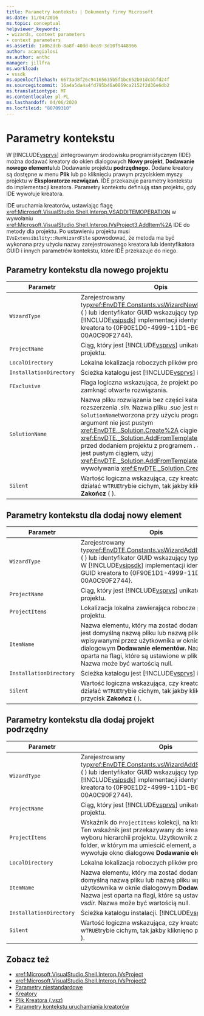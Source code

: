 ```yaml
---
title: Parametry kontekstu | Dokumenty firmy Microsoft
ms.date: 11/04/2016
ms.topic: conceptual
helpviewer_keywords:
- wizards, context parameters
- context parameters
ms.assetid: 1a062dcb-8a8f-40dd-bea9-3d10f9448966
author: acangialosi
ms.author: anthc
manager: jillfra
ms.workload:
- vssdk
ms.openlocfilehash: 6673ad8f26c94165635b5f1bc652b91dcbbfd24f
ms.sourcegitcommit: 16a4a5da4a4fd795b46a0869ca2152f2d36e6db2
ms.translationtype: MT
ms.contentlocale: pl-PL
ms.lasthandoff: 04/06/2020
ms.locfileid: "80709310"
---
```

# <a name="context-parameters"></a>Parametry kontekstu
W [!INCLUDE[vsprvs](../../code-quality/includes/vsprvs_md.md)] zintegrowanym środowisku programistycznym (IDE) można dodawać kreatory do okien dialogowych **Nowy projekt**, **Dodawanie nowego elementu**lub Dodawanie projektu **podrzędnego.** Dodane kreatory są dostępne w menu **Plik** lub po kliknięciu prawym przyciskiem myszy projektu w **Eksploratorze rozwiązań**. IDE przekazuje parametry kontekstu do implementacji kreatora. Parametry kontekstu definiują stan projektu, gdy IDE wywołuje kreatora.

 IDE uruchamia kreatorów, ustawiając flagę <xref:Microsoft.VisualStudio.Shell.Interop.VSADDITEMOPERATION> w wywołaniu <xref:Microsoft.VisualStudio.Shell.Interop.IVsProject3.AddItem%2A> IDE do metody dla projektu. Po ustawieniu projektu musi `IVsExtensibility::RunWizardFile` spowodować, że metoda ma być wykonana przy użyciu nazwy zarejestrowanego kreatora lub identyfikatora GUID i innych parametrów kontekstu, które IDE przekazuje do niego.

## <a name="context-parameters-for-new-project"></a>Parametry kontekstu dla nowego projektu

| Parametr | Opis |
|-------------------------| - |
| `WizardType` | Zarejestrowany typ<xref:EnvDTE.Constants.vsWizardNewProject>kreatora ( ) lub identyfikator GUID wskazujący typ kreatora. W [!INCLUDE[vsipsdk](../../extensibility/includes/vsipsdk_md.md)] implementacji identyfikator GUID kreatora to {0F90E1D0-4999-11D1-B6D1-00A0C90F2744}. |
| `ProjectName` | Ciąg, który jest [!INCLUDE[vsprvs](../../code-quality/includes/vsprvs_md.md)] unikatową nazwą projektu. |
| `LocalDirectory` | Lokalna lokalizacja roboczych plików projektu. |
| `InstallationDirectory` | Ścieżka katalogu jest [!INCLUDE[vsprvs](../../code-quality/includes/vsprvs_md.md)] instalacja. |
| `FExclusive` | Flaga logiczna wskazująca, że projekt powinien zamknąć otwarte rozwiązania. |
| `SolutionName` | Nazwa pliku rozwiązania bez części katalogu lub rozszerzenia *.sln.* Nazwa pliku *.suo* jest również `SolutionName`tworzona przy użyciu programu . Jeśli ten argument nie jest pustym <xref:EnvDTE._Solution.Create%2A> ciągiem, kreator <xref:EnvDTE._Solution.AddFromTemplate%2A>używa przed dodaniem projektu z programem . Jeśli ta nazwa jest pustym ciągiem, użyj <xref:EnvDTE._Solution.AddFromTemplate%2A> bez wywoływania <xref:EnvDTE._Solution.Create%2A>. |
| `Silent` | Wartość logiczna wskazująca, czy kreator powinien działać w`TRUE`trybie cichym, tak jakby kliknięno przycisk **Zakończ** ( ). |

## <a name="context-parameters-for-add-new-item"></a>Parametry kontekstu dla dodaj nowy element

| Parametr | Opis |
|-------------------------| - |
| `WizardType` | Zarejestrowany typ<xref:EnvDTE.Constants.vsWizardAddItem>kreatora ( ) lub identyfikator GUID wskazujący typ kreatora. W [!INCLUDE[vsipsdk](../../extensibility/includes/vsipsdk_md.md)] implementacji identyfikator GUID kreatora to {0F90E1D1-4999-11D1-B6D1-00A0C90F2744}. |
| `ProjectName` | Ciąg, który jest [!INCLUDE[vsprvs](../../code-quality/includes/vsprvs_md.md)] unikatową nazwą projektu. |
| `ProjectItems` | Lokalizacja lokalna zawierająca robocze pliki projektu. |
| `ItemName` | Nazwa elementu, który ma zostać dodany. Ta nazwa jest domyślną nazwą pliku lub nazwą pliku wpisywanymi przez użytkownika w oknie dialogowym **Dodawanie elementów.** Nazwa jest oparta na flagi, które są ustawione w pliku *vsdir.* Nazwa może być wartością null. |
| `InstallationDirectory` | Ścieżka katalogu jest [!INCLUDE[vsprvs](../../code-quality/includes/vsprvs_md.md)] instalacja. |
| `Silent` | Wartość logiczna wskazująca, czy kreator powinien działać w`TRUE`trybie cichym, tak jakby kliknięno przycisk **Zakończ** ( ). |

## <a name="context-parameters-for-add-sub-project"></a>Parametry kontekstu dla dodaj projekt podrzędny

| Parametr | Opis |
|-------------------------| - |
| `WizardType` | Zarejestrowany typ<xref:EnvDTE.Constants.vsWizardAddSubProject>kreatora ( ) lub identyfikator GUID wskazujący typ kreatora. W [!INCLUDE[vsipsdk](../../extensibility/includes/vsipsdk_md.md)] implementacji identyfikator GUID kreatora to {0F90E1D2-4999-11D1-B6D1-00A0C90F2744}. |
| `ProjectName` | Ciąg, który jest [!INCLUDE[vsprvs](../../code-quality/includes/vsprvs_md.md)] unikatową nazwą projektu. |
| `ProjectItems` | Wskaźnik do `ProjectItems` kolekcji, na której działa kreator. Ten wskaźnik jest przekazywany do kreatora na podstawie wyboru hierarchii projektu. Użytkownik zazwyczaj wybiera folder, w którym ma umieścić element, a następnie wywołuje okno dialogowe **Dodawanie elementu** projektu. |
| `LocalDirectory` | Lokalna lokalizacja roboczych plików projektu. |
| `ItemName` | Nazwa elementu, który ma zostać dodany. Ta nazwa jest domyślną nazwą pliku lub nazwą pliku wpisywanymi przez użytkownika w oknie dialogowym **Dodawanie elementów.** Nazwa jest oparta na flagi, które są ustawione w pliku *vsdir.* Nazwa może być wartością null. |
| `InstallationDirectory` | Ścieżka katalogu instalacji. [!INCLUDE[vsprvs](../../code-quality/includes/vsprvs_md.md)] |
| `Silent` | Wartość logiczna wskazująca, czy kreator powinien działać w`TRUE`trybie cichym, tak jakby kliknięno przycisk **Zakończ** ( ). |

## <a name="see-also"></a>Zobacz też
- <xref:Microsoft.VisualStudio.Shell.Interop.IVsProject>
- <xref:Microsoft.VisualStudio.Shell.Interop.IVsProject2>
- [Parametry niestandardowe](../../extensibility/internals/custom-parameters.md)
- [Kreatory](../../extensibility/internals/wizards.md)
- [Plik Kreatora (.vsz)](../../extensibility/internals/wizard-dot-vsz-file.md)
- [Parametry kontekstu uruchamiania kreatorów](https://msdn.microsoft.com/Library/051a10f4-9e45-4604-b344-123044f33a24)
